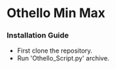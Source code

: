 # Othello Min Max

### Installation Guide
- First clone the repository.
- Run 'Othello_Script.py' archive.
